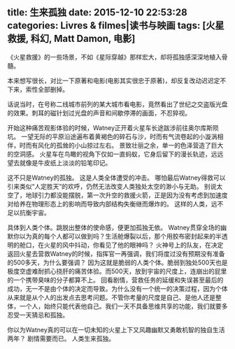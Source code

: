 title: 生来孤独
date: 2015-12-10 22:53:28
categories: Livres & filmes|读书与映画
tags: [火星救援, 科幻, Matt Damon, 电影]
---

《火星救援》的一些场景，不如《星际穿越》那样宏大，却将孤独感深深地植入骨髓。

<!-- more -->

本来想写很长，对比一下原著和电影(电影其实很忠于原著)，却反复改动迟迟定不下来，索性全部删掉。

话说当时，在号称二线城市前列的某大城市看电影，竟然看出了世纪之交盗版光盘的效果。刺耳的磁针划过光盘的声音和间歇停滞的画面，不忍猝视。

开始这种痛苦观影体验的时候，Watney正开着火星车长途跋涉前往奥尔库斯陨坑。
一望无际的平原沿途遍布着黄褐色的碎石与沙，时而有气流卷起的小漩涡相伴，时而有风化的孤耸的小山掠过左右。
景致壮丽之余，单一的色泽营造了巨大的空洞感。
火星车在鸟瞰的视角下仅如一直蚂蚁，它身后留下的漫长轨迹，远远望去就像是牛皮纸上淡淡的铅笔印记。

这不只是Watney的孤独。
这是人类全体遭受的冲击。
哪怕最后Watney得救可以引来类似“人定胜天”的欢呼，仍然无法改变人类独处太空的渺小与无助。
别说太空了，地球引力都没能摆脱，第一次升空的救援火箭，正是因为没有考虑到加速度对给养在物理形态上的影响而导致内部结构失衡继而爆炸的。
这样的人类，远不足以抗衡宇宙。

具体到人类个体。跳脱出整体的使命感，便更加孤独无依。
Watney贯穿全场的幽默你以为真的每个人都可以做到吗？生活舱爆裂以后，那个用胶布密封起来的半透明的舱口，在火星的风中抖动，你看见了他的眼神吗？
火神号上的队友，在决定返回火星去营救Watney的时候，指挥官一再强调，我们将度过没有预期没有准备的500多天，为什么要强调？
因为这就是脆弱的人类个体。脆弱到独处500天也是极度空虚难耐抓心挠肝的痛苦体验。而500天，放到宇宙的尺度上，连崩出的屁里的一个携带臭味的分子都算不上。
回看剧情，营救任务的延缓和失误甚至最后的成功，无一不是由个体的决定而导致。为什么没有一个统一的决策过程，因为个体从来就是从个人的出发点去思考问题。不管你考量的尺度是自己、是他人还是整体，一个人，始终只能代表他自己。我们一天不具备思维共享的功能，我们就要多忍受一天猜忌和孤独。

你以为Watney真的可以在一切未知的火星上下又风趣幽默又勇敢机智的独自生活两年？
剧情需要而已。
人类生来孤独。